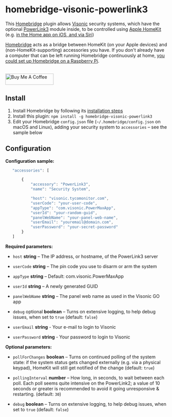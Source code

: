 # homebridge-visonic-powerlink3

This [Homebridge](https://github.com/nfarina/homebridge) plugin allows [Visonic](http://visonic.com) security systems, which have the optional [PowerLink3](https://www.visonic.com/Products/Wireless-Property-Protection/powerlink3-communication-modules) module inside, to be controlled using [Apple HomeKit](https://developer.apple.com/homekit/) (e.g. [in the Home app on iOS, and via Siri](https://www.apple.com/uk/ios/home/))

[Homebridge](https://github.com/nfarina/homebridge) acts as a bridge between HomeKit (on your Apple devices) and (non-HomeKit-supporting) accessories you have. If you don't already have a computer that can be left running Homebridge continuously at home, [you could set up Homebridge on a Raspberry Pi](https://github.com/nfarina/homebridge/wiki/Running-HomeBridge-on-a-Raspberry-Pi).

<br><a href="https://www.buymeacoffee.com/tkleijkers" target="_blank"><img src="https://cdn.buymeacoffee.com/buttons/default-black.png" width="150px" height="35px" alt="Buy Me A Coffee" style="height: 35px !important;width: 150px !important;" ></a>

## Install

1. Install Homebridge by following its [installation steps](https://github.com/nfarina/homebridge#installation)
2. Install this plugin: `npm install -g homebridge-visonic-powerlink3`
3. Edit your Homebridge `config.json` file (`~/.homebridge/config.json` on macOS and Linux), adding your security system to `accessories` – see the sample below

## Configuration

**Configuration sample:**

 ```javascript
	"accessories": [

		{
			"accessory": "PowerLink3",
			"name": "Security System",

			"host": "visonic.tycomonitor.com",
			"userCode": "your-user-code",
			"appType": "com.visonic.PowerMaxApp",
			"userId": "your-random-guid",
			"panelWebName": "your-panel-web-name",
			"userEmail": "youremail@domain.com",
			"userPassword": "your-secret-password"
		}
	]
```

**Required parameters:**

* `host` **string** – The IP address, or hostname, of the PowerLink3 server

* `userCode` **string** – The pin code you use to disarm or arm the system

* `appType` **string** – Default: com.visonic.PowerMaxApp

* `userId` **string** – A newly generated GUID

* `panelWebName` **string** – The panel web name as used in the Visonic GO app

* `debug` optional **boolean** – Turns on extensive logging, to help debug issues, when set to `true` (default: `false`)

* `userEmail` **string** - Your e-mail to login to Visonic

* `userPassword` **string** - Your password to login to Visonic

**Optional parameters:**

* `pollForChanges` **boolean** – Turns on continued polling of the system state: if the system status gets changed externally (e.g. via a physical keypad), HomeKit will still get notified of the change (default: `true`)

* `pollingInterval` **number** – How long, in seconds, to wait between each poll. Each poll seems quite intensive on the PowerLink2; a value of 10 seconds or greater is recommended to avoid it going unresponsive & restarting. (default: `30`)

* `debug` **boolean** – Turns on extensive logging, to help debug issues, when set to `true` (default: `false`)
